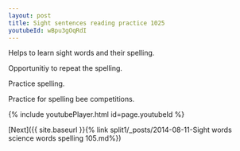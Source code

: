 ```yaml
---
layout: post
title: Sight sentences reading practice 1025
youtubeId: wBpu3gOqRdI
---
```

 
 
Helps to learn sight words and their spelling.

Opportunitiy to repeat the spelling. 

Practice spelling. 
 
Practice for spelling bee competitions. 
 
{% include youtubePlayer.html id=page.youtubeId %}
 
 

[Next]({{ site.baseurl }}{% link  split1/_posts/2014-08-11-Sight words science words spelling 105.md%})
 

